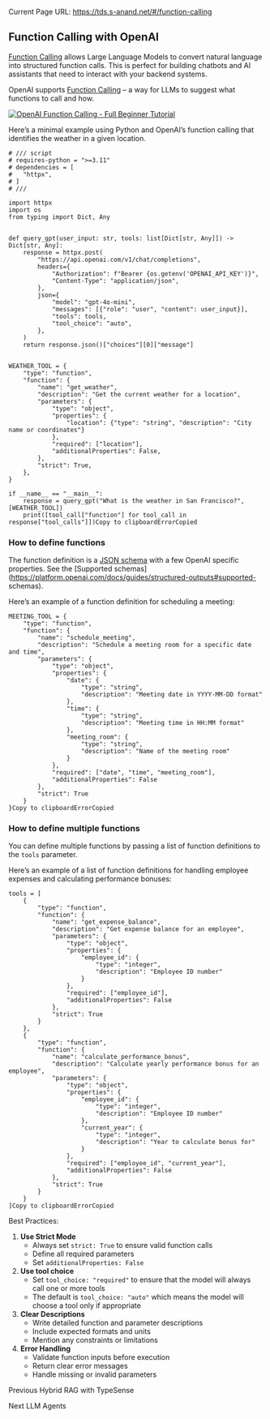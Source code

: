 Current Page URL: https://tds.s-anand.net/#/function-calling

## Function Calling with OpenAI

[Function Calling](https://platform.openai.com/docs/guides/function-calling)
allows Large Language Models to convert natural language into structured
function calls. This is perfect for building chatbots and AI assistants that
need to interact with your backend systems.

OpenAI supports [Function
Calling](https://platform.openai.com/docs/guides/function-calling) – a way for
LLMs to suggest what functions to call and how.

[![OpenAI Function Calling - Full Beginner
Tutorial](https://i.ytimg.com/vi_webp/aqdWSYWC_LI/sddefault.webp)](https://youtu.be/aqdWSYWC_LI)

Here’s a minimal example using Python and OpenAI’s function calling that
identifies the weather in a given location.

    
    
    # /// script
    # requires-python = ">=3.11"
    # dependencies = [
    #   "httpx",
    # ]
    # ///
    
    import httpx
    import os
    from typing import Dict, Any
    
    
    def query_gpt(user_input: str, tools: list[Dict[str, Any]]) -> Dict[str, Any]:
        response = httpx.post(
            "https://api.openai.com/v1/chat/completions",
            headers={
                "Authorization": f"Bearer {os.getenv('OPENAI_API_KEY')}",
                "Content-Type": "application/json",
            },
            json={
                "model": "gpt-4o-mini",
                "messages": [{"role": "user", "content": user_input}],
                "tools": tools,
                "tool_choice": "auto",
            },
        )
        return response.json()["choices"][0]["message"]
    
    
    WEATHER_TOOL = {
        "type": "function",
        "function": {
            "name": "get_weather",
            "description": "Get the current weather for a location",
            "parameters": {
                "type": "object",
                "properties": {
                    "location": {"type": "string", "description": "City name or coordinates"}
                },
                "required": ["location"],
                "additionalProperties": False,
            },
            "strict": True,
        },
    }
    
    if __name__ == "__main__":
        response = query_gpt("What is the weather in San Francisco?", [WEATHER_TOOL])
        print([tool_call["function"] for tool_call in response["tool_calls"]])Copy to clipboardErrorCopied

### How to define functions

The function definition is a [JSON schema](https://json-schema.org/) with a
few OpenAI specific properties. See the [Supported
schemas](https://platform.openai.com/docs/guides/structured-outputs#supported-
schemas).

Here’s an example of a function definition for scheduling a meeting:

    
    
    MEETING_TOOL = {
        "type": "function",
        "function": {
            "name": "schedule_meeting",
            "description": "Schedule a meeting room for a specific date and time",
            "parameters": {
                "type": "object",
                "properties": {
                    "date": {
                        "type": "string",
                        "description": "Meeting date in YYYY-MM-DD format"
                    },
                    "time": {
                        "type": "string",
                        "description": "Meeting time in HH:MM format"
                    },
                    "meeting_room": {
                        "type": "string",
                        "description": "Name of the meeting room"
                    }
                },
                "required": ["date", "time", "meeting_room"],
                "additionalProperties": False
            },
            "strict": True
        }
    }Copy to clipboardErrorCopied

### How to define multiple functions

You can define multiple functions by passing a list of function definitions to
the `tools` parameter.

Here’s an example of a list of function definitions for handling employee
expenses and calculating performance bonuses:

    
    
    tools = [
        {
            "type": "function",
            "function": {
                "name": "get_expense_balance",
                "description": "Get expense balance for an employee",
                "parameters": {
                    "type": "object",
                    "properties": {
                        "employee_id": {
                            "type": "integer",
                            "description": "Employee ID number"
                        }
                    },
                    "required": ["employee_id"],
                    "additionalProperties": False
                },
                "strict": True
            }
        },
        {
            "type": "function",
            "function": {
                "name": "calculate_performance_bonus",
                "description": "Calculate yearly performance bonus for an employee",
                "parameters": {
                    "type": "object",
                    "properties": {
                        "employee_id": {
                            "type": "integer",
                            "description": "Employee ID number"
                        },
                        "current_year": {
                            "type": "integer",
                            "description": "Year to calculate bonus for"
                        }
                    },
                    "required": ["employee_id", "current_year"],
                    "additionalProperties": False
                },
                "strict": True
            }
        }
    ]Copy to clipboardErrorCopied

Best Practices:

  1. **Use Strict Mode**
     * Always set `strict: True` to ensure valid function calls
     * Define all required parameters
     * Set `additionalProperties: False`
  2. **Use tool choice**
     * Set `tool_choice: "required"` to ensure that the model will always call one or more tools
     * The default is `tool_choice: "auto"` which means the model will choose a tool only if appropriate
  3. **Clear Descriptions**
     * Write detailed function and parameter descriptions
     * Include expected formats and units
     * Mention any constraints or limitations
  4. **Error Handling**
     * Validate function inputs before execution
     * Return clear error messages
     * Handle missing or invalid parameters

Previous Hybrid RAG with TypeSense

Next LLM Agents

